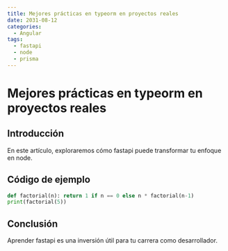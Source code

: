 ```yaml
---
title: Mejores prácticas en typeorm en proyectos reales
date: 2031-08-12
categories:
  - Angular
tags:
  - fastapi
  - node
  - prisma
---
```


# Mejores prácticas en typeorm en proyectos reales

## Introducción

En este artículo, exploraremos cómo fastapi puede transformar tu enfoque en node.

## Código de ejemplo

```python
def factorial(n): return 1 if n == 0 else n * factorial(n-1)
print(factorial(5))
```

## Conclusión

Aprender fastapi es una inversión útil para tu carrera como desarrollador.